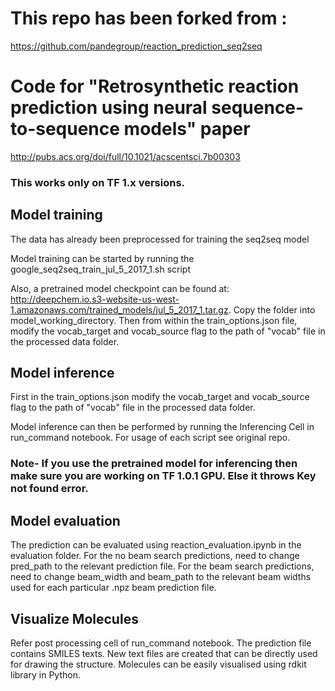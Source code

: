 # This repo has been forked from :
https://github.com/pandegroup/reaction_prediction_seq2seq

# Code for "Retrosynthetic reaction prediction using neural sequence-to-sequence models" paper
http://pubs.acs.org/doi/full/10.1021/acscentsci.7b00303

### This works only on TF 1.x versions.

## Model training
The data has already been preprocessed for training the seq2seq model

Model training can be started by running the google_seq2seq_train_jul_5_2017_1.sh script

Also, a pretrained model checkpoint can be found at: http://deepchem.io.s3-website-us-west-1.amazonaws.com/trained_models/jul_5_2017_1.tar.gz. Copy the folder into model_working_directory. Then from within the train_options.json file, modify the vocab_target and vocab_source flag to the path of "vocab" file in the processed data folder.

## Model inference
First in the train_options.json modify the vocab_target and vocab_source flag to the path of "vocab" file in the processed data folder.

Model inference can then be performed by running the Inferencing Cell in run_command notebook.
For usage of each script see original repo.

### Note- If you use the pretrained model for inferencing then make sure you are working on TF 1.0.1 GPU. Else it throws Key not found error.

## Model evaluation
The prediction can be evaluated using reaction_evaluation.ipynb in the evaluation folder. For the no beam search predictions, need to change pred_path to the relevant prediction file. For the beam search predictions, need to change beam_width and beam_path to the relevant beam widths used for each particular .npz beam prediction file. 

## Visualize Molecules

Refer post processing cell of run_command notebook.
The prediction file contains SMILES texts. New text files are created that can be directly used for drawing the structure. Molecules can be easily visualised using rdkit library in Python.


